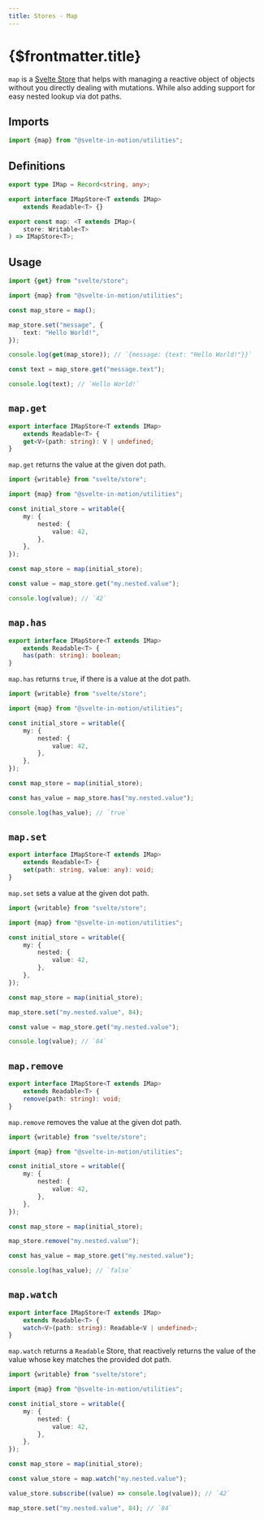```yaml
---
title: Stores - Map
---
```


# {$frontmatter.title}

`map` is a [Svelte Store](https://svelte.dev/docs#run-time-svelte-store-writable) that helps with managing a reactive object of objects without you directly dealing with mutations. While also adding support for easy nested lookup via dot paths.

## Imports

```typescript
import {map} from "@svelte-in-motion/utilities";
```

## Definitions

```typescript
export type IMap = Record<string, any>;

export interface IMapStore<T extends IMap>
    extends Readable<T> {}

export const map: <T extends IMap>(
    store: Writable<T>
) => IMapStore<T>;
```

## Usage

```typescript
import {get} from "svelte/store";

import {map} from "@svelte-in-motion/utilities";

const map_store = map();

map_store.set("message", {
    text: "Hello World!",
});

console.log(get(map_store)); // `{message: {text: "Hello World!"}}`

const text = map_store.get("message.text");

console.log(text); // `Hello World!`
```

## `map.get`

```typescript
export interface IMapStore<T extends IMap>
    extends Readable<T> {
    get<V>(path: string): V | undefined;
}
```

`map.get` returns the value at the given dot path.

```typescript
import {writable} from "svelte/store";

import {map} from "@svelte-in-motion/utilities";

const initial_store = writable({
    my: {
        nested: {
            value: 42,
        },
    },
});

const map_store = map(initial_store);

const value = map_store.get("my.nested.value");

console.log(value); // `42`
```

## `map.has`

```typescript
export interface IMapStore<T extends IMap>
    extends Readable<T> {
    has(path: string): boolean;
}
```

`map.has` returns `true`, if there is a value at the dot path.

```typescript
import {writable} from "svelte/store";

import {map} from "@svelte-in-motion/utilities";

const initial_store = writable({
    my: {
        nested: {
            value: 42,
        },
    },
});

const map_store = map(initial_store);

const has_value = map_store.has("my.nested.value");

console.log(has_value); // `true`
```

## `map.set`

```typescript
export interface IMapStore<T extends IMap>
    extends Readable<T> {
    set(path: string, value: any): void;
}
```

`map.set` sets a value at the given dot path.

```typescript
import {writable} from "svelte/store";

import {map} from "@svelte-in-motion/utilities";

const initial_store = writable({
    my: {
        nested: {
            value: 42,
        },
    },
});

const map_store = map(initial_store);

map_store.set("my.nested.value", 84);

const value = map_store.get("my.nested.value");

console.log(value); // `84`
```

## `map.remove`

```typescript
export interface IMapStore<T extends IMap>
    extends Readable<T> {
    remove(path: string): void;
}
```

`map.remove` removes the value at the given dot path.

```typescript
import {writable} from "svelte/store";

import {map} from "@svelte-in-motion/utilities";

const initial_store = writable({
    my: {
        nested: {
            value: 42,
        },
    },
});

const map_store = map(initial_store);

map_store.remove("my.nested.value");

const has_value = map_store.get("my.nested.value");

console.log(has_value); // `false`
```

## `map.watch`

```typescript
export interface IMapStore<T extends IMap>
    extends Readable<T> {
    watch<V>(path: string): Readable<V | undefined>;
}
```

`map.watch` returns a `Readable` Store, that reactively returns the value of the value whose key matches the provided dot path.

```typescript
import {writable} from "svelte/store";

import {map} from "@svelte-in-motion/utilities";

const initial_store = writable({
    my: {
        nested: {
            value: 42,
        },
    },
});

const map_store = map(initial_store);

const value_store = map.watch("my.nested.value");

value_store.subscribe((value) => console.log(value)); // `42`

map_store.set("my.nested.value", 84); // `84`
```
